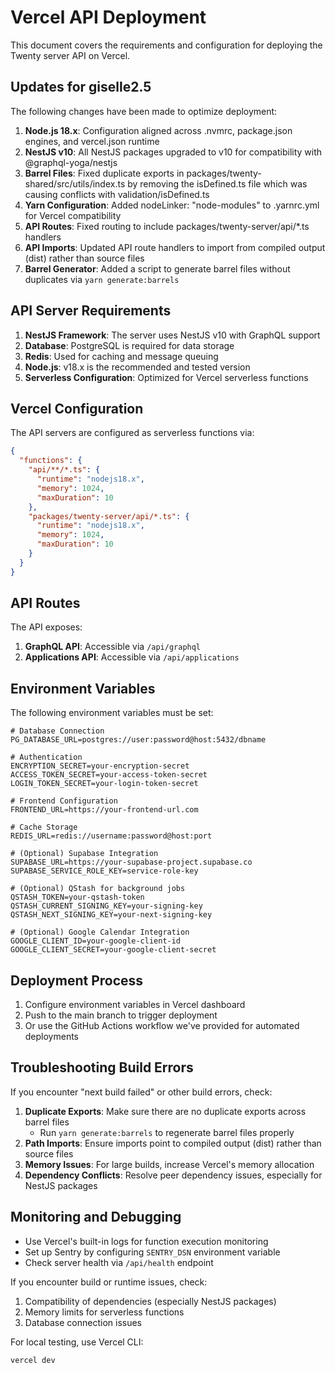 # Vercel API Deployment

This document covers the requirements and configuration for deploying the Twenty server API on Vercel.

## Updates for giselle2.5

The following changes have been made to optimize deployment:

1. **Node.js 18.x**: Configuration aligned across .nvmrc, package.json engines, and vercel.json runtime
2. **NestJS v10**: All NestJS packages upgraded to v10 for compatibility with @graphql-yoga/nestjs
3. **Barrel Files**: Fixed duplicate exports in packages/twenty-shared/src/utils/index.ts by removing the isDefined.ts file which was causing conflicts with validation/isDefined.ts
4. **Yarn Configuration**: Added nodeLinker: "node-modules" to .yarnrc.yml for Vercel compatibility
5. **API Routes**: Fixed routing to include packages/twenty-server/api/*.ts handlers
6. **API Imports**: Updated API route handlers to import from compiled output (dist) rather than source files
7. **Barrel Generator**: Added a script to generate barrel files without duplicates via `yarn generate:barrels`

## API Server Requirements

1. **NestJS Framework**: The server uses NestJS v10 with GraphQL support
2. **Database**: PostgreSQL is required for data storage
3. **Redis**: Used for caching and message queuing
4. **Node.js**: v18.x is the recommended and tested version
5. **Serverless Configuration**: Optimized for Vercel serverless functions

## Vercel Configuration

The API servers are configured as serverless functions via:

```json
{
  "functions": {
    "api/**/*.ts": {
      "runtime": "nodejs18.x",
      "memory": 1024,
      "maxDuration": 10
    },
    "packages/twenty-server/api/*.ts": {
      "runtime": "nodejs18.x",
      "memory": 1024,
      "maxDuration": 10
    }
  }
}
```

## API Routes

The API exposes:

1. **GraphQL API**: Accessible via `/api/graphql`
2. **Applications API**: Accessible via `/api/applications`

## Environment Variables

The following environment variables must be set:

```
# Database Connection
PG_DATABASE_URL=postgres://user:password@host:5432/dbname

# Authentication
ENCRYPTION_SECRET=your-encryption-secret
ACCESS_TOKEN_SECRET=your-access-token-secret
LOGIN_TOKEN_SECRET=your-login-token-secret

# Frontend Configuration
FRONTEND_URL=https://your-frontend-url.com

# Cache Storage
REDIS_URL=redis://username:password@host:port

# (Optional) Supabase Integration
SUPABASE_URL=https://your-supabase-project.supabase.co
SUPABASE_SERVICE_ROLE_KEY=service-role-key

# (Optional) QStash for background jobs
QSTASH_TOKEN=your-qstash-token
QSTASH_CURRENT_SIGNING_KEY=your-signing-key
QSTASH_NEXT_SIGNING_KEY=your-next-signing-key

# (Optional) Google Calendar Integration
GOOGLE_CLIENT_ID=your-google-client-id
GOOGLE_CLIENT_SECRET=your-google-client-secret
```

## Deployment Process

1. Configure environment variables in Vercel dashboard
2. Push to the main branch to trigger deployment
3. Or use the GitHub Actions workflow we've provided for automated deployments

## Troubleshooting Build Errors

If you encounter "next build failed" or other build errors, check:

1. **Duplicate Exports**: Make sure there are no duplicate exports across barrel files
   - Run `yarn generate:barrels` to regenerate barrel files properly
2. **Path Imports**: Ensure imports point to compiled output (dist) rather than source files
3. **Memory Issues**: For large builds, increase Vercel's memory allocation
4. **Dependency Conflicts**: Resolve peer dependency issues, especially for NestJS packages

## Monitoring and Debugging

- Use Vercel's built-in logs for function execution monitoring
- Set up Sentry by configuring `SENTRY_DSN` environment variable
- Check server health via `/api/health` endpoint

If you encounter build or runtime issues, check:
1. Compatibility of dependencies (especially NestJS packages)
2. Memory limits for serverless functions
3. Database connection issues

For local testing, use Vercel CLI:
```bash
vercel dev
```
